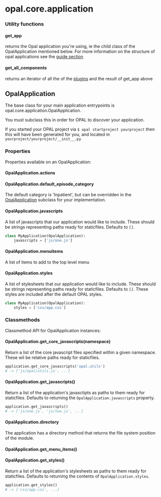 # opal.core.application

### Utility functions

#### get_app
returns the Opal application you're using, ie the child class of the OpalApplication mentioned below. For more information on the structure of opal applications see the [guide section](/guides/components_overview/)

#### get_all_components
returns an iterator of all the of the [plugins](/guides/plugins/) and the result of get_app above

## OpalApplication

The base class for your main application entrypoints is opal.core.application.OpalApplication.

You must subclass this in order for OPAL to discover your application.

If you started your OPAL project via `$ opal startproject yourproject` then this will have been
generated for you, and located in `yourproject/yourproject/__init__.py`

### Properties

Properties available on an OpalApplication:

#### OpalApplication.actions

#### OpalApplication.default_episode_category

The default category is 'Inpatient', but can be overridden in the
[OpalApplication](opal_application.md) subclass for your implementation.

#### OpalApplication.javascripts

A list of javascripts that our application would like to include. These should be strings
representing paths ready for staticfiles. Defaults to `[]`.

```python
class MyApplication(OpalApplication):
    javascripts = ['js/one.js']
```

#### OpalApplication.menuitems

A list of items to add to the top level menu

#### OpalApplication.styles

A list of stylesheets that our application would like to include. These should be strings
representing paths ready for staticfiles. Defaults to `[]`. These styles are included after
the default OPAL styles.

```python
class MyApplication(OpalApplication):
    styles = ['css/app.css']
```

### Classmethods

Classmethod API for OpalApplication instances:

#### OpalApplication.get_core_javascripts(namespace)

Return a list of the core javascript files specified within a given namespace. These wil be
relative paths ready for staticfiles.

```python
application.get_core_javascripts('opal.utils')
# -> ['js/opal/utils.js', ...]
```

#### OpalApplication.get_javascripts()

Return a list of the application's javasctipts as paths to them ready for staticfiles.
Defaults to returning the `OpalApplication.javascripts` property.

```python
application.get_javascripts()
# -> ['js/one.js', 'js/two.js', ...]
```

#### OpalApplication.directory

The application has a directory method that returns
the file system position of the module.

#### OpalApplication.get_menu_items()

#### OpalApplication.get_styles()

Return a list of the application's stylesheets as paths to them ready for staticfiles.
Defaults to returning the contents of `OpalApplication.styles`.

```python
application.get_styles()
# -> ['css/app.css', ...]
```
